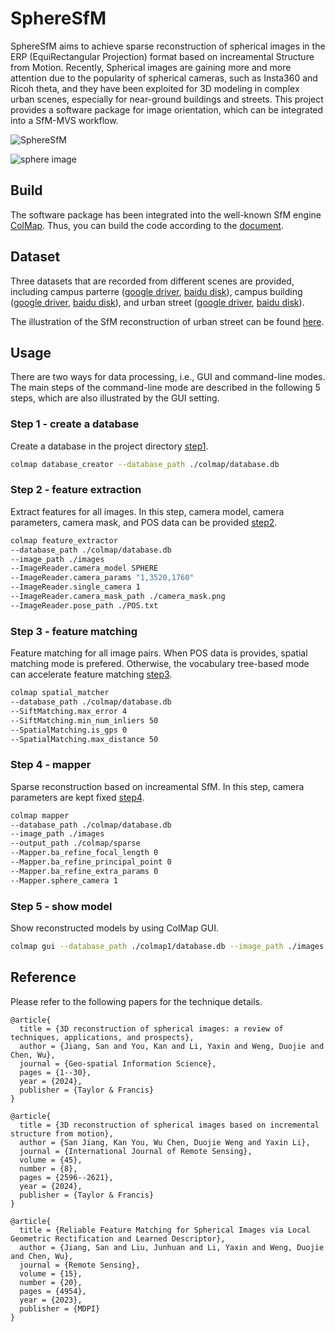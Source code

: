 # SphereSfM

SphereSfM aims to achieve sparse reconstruction of spherical images in the ERP (EquiRectangular Projection) format based on increamental Structure from Motion. 
Recently, Spherical images are gaining more and more attention due to the popularity of spherical cameras, such as Insta360 and Ricoh theta, and they have been exploited
for 3D modeling in complex urban scenes, especially for near-ground buildings and streets. This project provides a software package for image orientation, which can be
integrated into a SfM-MVS workflow.

![SphereSfM](https://github.com/json87/SphereSfM/blob/main/doc/spheresfm.jpg)

![sphere image](https://github.com/json87/SphereSfM/blob/main/doc/sphere%20image.jpg)

## Build

The software package has been integrated into the well-known SfM engine [ColMap](https://github.com/colmap/colmap). Thus, you can build the code according to the [document](https://colmap.github.io/).

## Dataset

Three datasets that are recorded from different scenes are provided, including campus parterre ([google driver](https://drive.google.com/file/d/1KB1uk9wEUvEGVnFOwcrw4r_KxUk711eb/view?usp=drive_link), [baidu disk](https://pan.baidu.com/s/1C259Ygf_lJHd5iT-gmJWGA?pwd=5cqb)), campus building ([google driver](https://drive.google.com/file/d/17HfwXxuU-Q-tzZtlsroGa-ZibepAT0-a/view?usp=drive_link), [baidu disk](https://pan.baidu.com/s/1r_41WPs4R1wV2ow1rmgabw?pwd=olxy)), and urban street ([google driver](https://drive.google.com/file/d/1Tmm7_7153ybi1mhzGUe2L8j_r1ho-UJf/view?usp=drive_link), [baidu disk](https://pan.baidu.com/s/1YcNiCH7oWSA4EW_x5epAsQ?pwd=sis5)). 

The illustration of the SfM reconstruction of urban street can be found [here](https://www.dropbox.com/s/pq8zv8hrljmbp6q/SphereSfM%2002.webm?dl=0).

## Usage

There are two ways for data processing, i.e., GUI and command-line modes.
The main steps of the command-line mode are described in the following 5 steps, which are also illustrated by the GUI setting.

### Step 1 - create a database

Create a database in the project directory [step1](https://github.com/json87/SphereSfM/blob/main/doc/step1.jpg).

```sh
colmap database_creator --database_path ./colmap/database.db
```

### Step 2 - feature extraction

Extract features for all images. In this step, camera model, camera parameters, camera mask, and POS data can be provided [step2](https://github.com/json87/SphereSfM/blob/main/doc/step2.jpg).

```sh
colmap feature_extractor 
--database_path ./colmap/database.db 
--image_path ./images 
--ImageReader.camera_model SPHERE 
--ImageReader.camera_params "1,3520,1760" 
--ImageReader.single_camera 1 
--ImageReader.camera_mask_path ./camera_mask.png 
--ImageReader.pose_path ./POS.txt
```

### Step 3 - feature matching

Feature matching for all image pairs. When POS data is provides, spatial matching mode is prefered. Otherwise, the vocabulary tree-based mode can accelerate feature matching [step3](https://github.com/json87/SphereSfM/blob/main/doc/step3.jpg).

```sh
colmap spatial_matcher 
--database_path ./colmap/database.db 
--SiftMatching.max_error 4 
--SiftMatching.min_num_inliers 50 
--SpatialMatching.is_gps 0 
--SpatialMatching.max_distance 50
```

### Step 4 - mapper

Sparse reconstruction based on increamental SfM. In this step, camera parameters are kept fixed [step4](https://github.com/json87/SphereSfM/blob/main/doc/step4.jpg).

```sh
colmap mapper 
--database_path ./colmap/database.db 
--image_path ./images 
--output_path ./colmap/sparse 
--Mapper.ba_refine_focal_length 0 
--Mapper.ba_refine_principal_point 0 
--Mapper.ba_refine_extra_params 0 
--Mapper.sphere_camera 1
```

### Step 5 - show model

Show reconstructed models by using ColMap GUI.

```sh
colmap gui --database_path ./colmap1/database.db --image_path ./images --import_path ./colmap1/sparse/0
```

## Reference

Please refer to the following papers for the technique details.

```
@article{
  title = {3D reconstruction of spherical images: a review of techniques, applications, and prospects},
  author = {Jiang, San and You, Kan and Li, Yaxin and Weng, Duojie and Chen, Wu},
  journal = {Geo-spatial Information Science},
  pages = {1--30},
  year = {2024},
  publisher = {Taylor & Francis}
}

@article{
  title = {3D reconstruction of spherical images based on incremental structure from motion},
  author = {San Jiang, Kan You, Wu Chen, Duojie Weng and Yaxin Li},
  journal = {International Journal of Remote Sensing},
  volume = {45},
  number = {8},
  pages = {2596--2621},
  year = {2024},
  publisher = {Taylor & Francis}
}

@article{
  title = {Reliable Feature Matching for Spherical Images via Local Geometric Rectification and Learned Descriptor},
  author = {Jiang, San and Liu, Junhuan and Li, Yaxin and Weng, Duojie and Chen, Wu},
  journal = {Remote Sensing},
  volume = {15},
  number = {20},
  pages = {4954},
  year = {2023},
  publisher = {MDPI}
}
```
